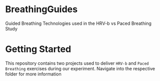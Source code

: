 # BreathingGuides

Guided Breathing Technologies used in the HRV-b vs Paced Breathing Study

# Getting Started

This repository contains two projects used to deliver `HRV-b` and `Paced Breathing` exercises during our experiment. Navigate into the respective folder for more information
